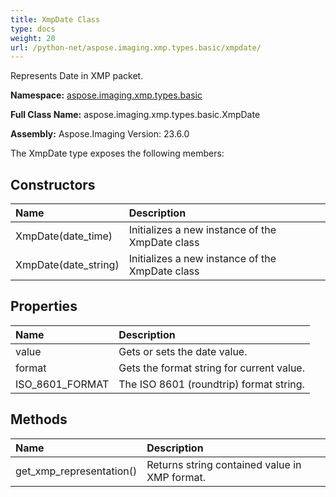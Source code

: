 ```yaml
---
title: XmpDate Class
type: docs
weight: 20
url: /python-net/aspose.imaging.xmp.types.basic/xmpdate/
---
```


Represents Date in XMP packet.

**Namespace:** [aspose.imaging.xmp.types.basic](/imaging/python-net/aspose.imaging.xmp.types.basic/)

**Full Class Name:** aspose.imaging.xmp.types.basic.XmpDate

**Assembly:**  Aspose.Imaging Version: 23.6.0

The XmpDate type exposes the following members:
## **Constructors**
|**Name**|**Description**|
| :- | :- |
|XmpDate(date_time)|Initializes a new instance of the XmpDate class|
|XmpDate(date_string)|Initializes a new instance of the XmpDate class|
## **Properties**
|**Name**|**Description**|
| :- | :- |
|value|Gets or sets the date value.|
|format|Gets the format string for current value.|
|ISO_8601_FORMAT|The ISO 8601 (roundtrip) format string.|
## **Methods**
|**Name**|**Description**|
| :- | :- |
|get_xmp_representation()|Returns string contained value in XMP format.|
